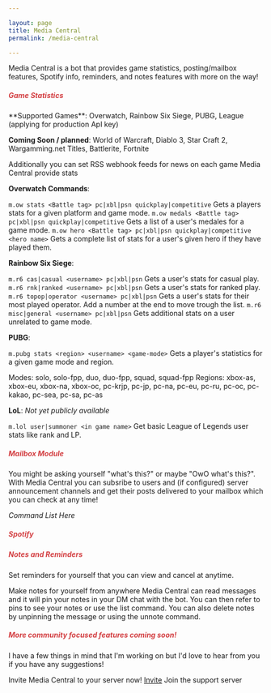```yaml
---

layout: page
title: Media Central
permalink: /media-central

---
```


Media Central is a bot that provides game statistics, posting/mailbox features, Spotify info, reminders, and notes features with more on the way!

<h5 style="color:#D34043">Game Statistics</h5>
**Supported Games**: Overwatch, Rainbow Six Siege, PUBG, League (applying for production ApI key)

**Coming Soon / planned**: World of Warcraft, Diablo 3, Star Craft 2, Wargamming.net Titles, Battlerite, Fortnite

Additionally you can set RSS webhook feeds for news on each game Media Central provide stats

**Overwatch Commands**:

```m.ow stats <Battle tag> pc|xbl|psn quickplay|competitive```
Gets a players stats for a given platform and game mode.
```m.ow medals <Battle tag> pc|xbl|psn quickplay|competitive```
Gets a list of a user's medales for a game mode.
```m.ow hero <Battle tag> pc|xbl|psn quickplay|competitive <hero name>```
Gets a complete list of stats for a user's given hero if they have played them.

**Rainbow Six Siege**:

```m.r6 cas|casual <username> pc|xbl|psn```
Gets a user's stats for casual play.
```m.r6 rnk|ranked <username> pc|xbl|psn```
Gets a user's stats for ranked play.
```m.r6 topop|operator <username> pc|xbl|psn```
Gets a user's stats for their most played operator. Add a number at the end to move trough the list.
```m.r6 misc|general <username> pc|xbl|psn```
Gets additional stats on a user unrelated to game mode.

**PUBG**:

```m.pubg stats <region> <username> <game-mode>```
Gets a player's statistics for a given game mode and region.

Modes: solo, solo-fpp, duo, duo-fpp, squad, squad-fpp
Regions: xbox-as, xbox-eu, xbox-na, xbox-oc, pc-krjp, pc-jp, pc-na, pc-eu, pc-ru, pc-oc, pc-kakao, pc-sea, pc-sa, pc-as

**LoL**:
_Not yet publicly available_

```m.lol user|summoner <in game name>```
Get basic League of Legends user stats like rank and LP.

<h5 style="color:#D34043">Mailbox Module</h5>
You might be asking yourself "what's this?" or maybe "OwO what's this?". With Media Central you can subsribe to users and (if configured) server announcement channels and get their posts delivered to your mailbox which you can check at any time!

_Command List Here_

<h5 style="color:#D34043">Spotify</h5>


<h5 style="color:#D34043">Notes and Reminders</h5>

Set reminders for yourself that you can view and cancel at anytime.

Make notes for yourself from anywhere Media Central can read messages and it will pin your notes in your DM chat with the bot. You can then refer to pins to see your notes or use the list command. You can also delete notes by unpinning the message or using the unnote command.

<h5 style="color:#D34043">More community focused features coming soon!</h5>

I have a few things in mind that I'm working on but I'd love to hear from you if you have any suggestions!

Invite Media Central to your server now! [Invite](https://discordapp.com/api/oauth2/authorize?client_id=464529935315370004&permissions=536881152&scope=bot)
Join the support server []()